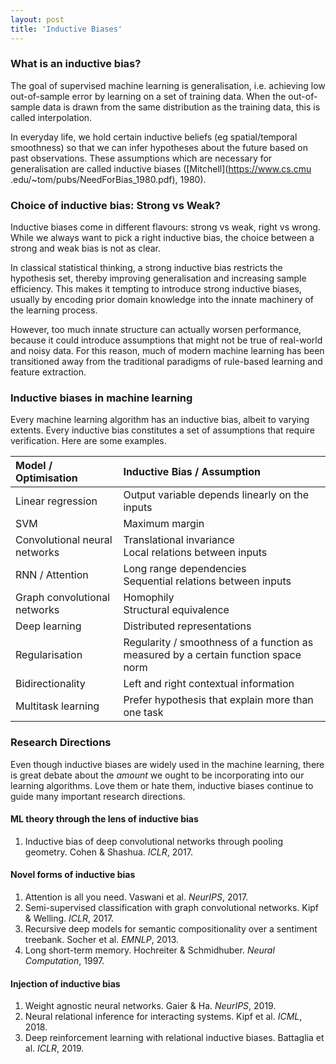 ```yaml
---
layout: post
title: 'Inductive Biases'
---
```

### What is an inductive bias?
The goal of supervised machine learning is generalisation, i.e. achieving low out-of-sample error by learning on a set of training data. When the out-of-sample data is drawn from the same distribution as the training data, this is called interpolation. 

In everyday life, we hold certain inductive beliefs (eg spatial/temporal smoothness) so that we can infer hypotheses about the future based
 on past observations. 
These assumptions which are necessary for generalisation are called inductive biases ([Mitchell](https://www.cs.cmu
 .edu/~tom/pubs/NeedForBias_1980.pdf), 1980).

### Choice of inductive bias: Strong vs Weak?
Inductive biases come in different flavours: strong vs weak, right vs wrong. While we always want to pick a right inductive bias, the choice between a strong and weak bias is not as clear. 

In classical statistical thinking, a strong inductive bias restricts the hypothesis set, thereby improving generalisation and increasing 
sample efficiency. This makes it tempting to introduce strong inductive biases, usually by encoding prior domain knowledge into the 
innate machinery of the learning process. 

However, too much innate structure can actually worsen performance, because it could introduce assumptions that might not be true of real-world and noisy data. For this reason, much of modern machine learning has been transitioned away from the traditional paradigms of rule-based learning and feature extraction.

### Inductive biases in machine learning
Every machine learning algorithm has an inductive bias, albeit to varying extents. Every inductive bias constitutes a set of assumptions that require verification. Here are some examples. 

| Model / Optimisation | Inductive Bias / Assumption |
| :--- | :--- |
| Linear regression | Output variable depends linearly on the inputs |
| SVM | Maximum margin |
| Convolutional neural networks | Translational invariance <br>Local relations between inputs |
| RNN / Attention | Long range dependencies <br>Sequential relations between inputs |
| Graph convolutional networks | Homophily <br>Structural equivalence |
| Deep learning | Distributed representations |
| Regularisation | Regularity / smoothness of a function as measured by a certain function space norm |
| Bidirectionality | Left and right contextual information |
| Multitask learning | Prefer hypothesis that explain more than one task |

### Research Directions
Even though inductive biases are widely used in the machine learning, there is great debate about the *amount* we ought to be 
incorporating into our learning algorithms. Love them or hate them, inductive biases continue to guide many important research directions. 

#### ML theory through the lens of inductive bias 
1. Inductive bias of deep convolutional networks through pooling geometry. Cohen & Shashua. *ICLR*, 2017.

#### Novel forms of inductive bias
1. Attention is all you need. Vaswani et al. *NeurIPS*, 2017. 
2. Semi-supervised classification with graph convolutional networks. Kipf & Welling. *ICLR*, 2017. 
3. Recursive deep models for semantic compositionality over a sentiment treebank. Socher et al. *EMNLP*, 2013. 
4. Long short-term memory. Hochreiter & Schmidhuber. *Neural Computation*, 1997.  

#### Injection of inductive bias
1. Weight agnostic neural networks. Gaier & Ha. *NeurIPS*, 2019.
2. Neural relational inference for interacting systems. Kipf et al. *ICML*, 2018.
3. Deep reinforcement learning with relational inductive biases. Battaglia et al. *ICLR*, 2019.

